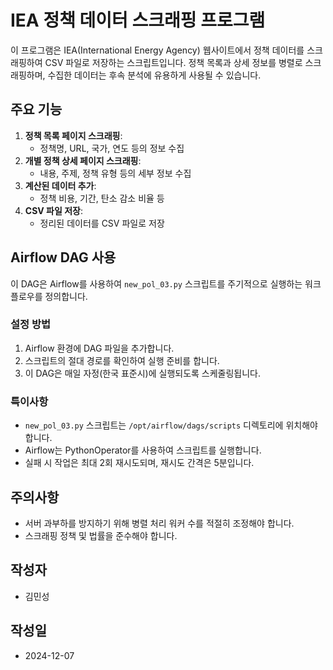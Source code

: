 # IEA 정책 데이터 스크래핑 프로그램

이 프로그램은 IEA(International Energy Agency) 웹사이트에서 정책 데이터를 스크래핑하여 CSV 파일로 저장하는 스크립트입니다. 정책 목록과 상세 정보를 병렬로 스크래핑하며, 수집한 데이터는 후속 분석에 유용하게 사용될 수 있습니다.

## 주요 기능
1. **정책 목록 페이지 스크래핑**: 
   - 정책명, URL, 국가, 연도 등의 정보 수집
2. **개별 정책 상세 페이지 스크래핑**: 
   - 내용, 주제, 정책 유형 등의 세부 정보 수집
3. **계산된 데이터 추가**: 
   - 정책 비용, 기간, 탄소 감소 비율 등
4. **CSV 파일 저장**: 
   - 정리된 데이터를 CSV 파일로 저장

## Airflow DAG 사용
이 DAG은 Airflow를 사용하여 `new_pol_03.py` 스크립트를 주기적으로 실행하는 워크플로우를 정의합니다.

### 설정 방법
1. Airflow 환경에 DAG 파일을 추가합니다.
2. 스크립트의 절대 경로를 확인하여 실행 준비를 합니다.
3. 이 DAG은 매일 자정(한국 표준시)에 실행되도록 스케줄링됩니다.

### 특이사항
- `new_pol_03.py` 스크립트는 `/opt/airflow/dags/scripts` 디렉토리에 위치해야 합니다.
- Airflow는 PythonOperator를 사용하여 스크립트를 실행합니다.
- 실패 시 작업은 최대 2회 재시도되며, 재시도 간격은 5분입니다.

## 주의사항
- 서버 과부하를 방지하기 위해 병렬 처리 워커 수를 적절히 조정해야 합니다.
- 스크래핑 정책 및 법률을 준수해야 합니다.

## 작성자
- 김민성

## 작성일
- 2024-12-07
